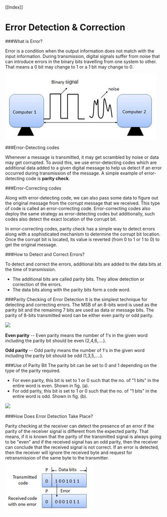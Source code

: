 [[Index]] 


# Error Detection & Correction

###What is Error?

Error is a condition when the output information does not match with the input information. During transmission, digital signals suffer from noise that can introduce errors in the binary bits travelling from one system to other. That means a 0 bit may change to 1 or a 1 bit may change to 0.

![](error.jpg)

###Error-Detecting codes

Whenever a message is transmitted, it may get scrambled by noise or data may get corrupted. To avoid this, we use error-detecting codes which are additional data added to a given digital message to help us detect if an error occurred during transmission of the message. A simple example of error-detecting code is **parity check**.

###Error-Correcting codes

Along with error-detecting code, we can also pass some data to figure out the original message from the corrupt message that we received. This type of code is called an error-correcting code. Error-correcting codes also deploy the same strategy as error-detecting codes but additionally, such codes also detect the exact location of the corrupt bit.

In error-correcting codes, parity check has a simple way to detect errors along with a sophisticated mechanism to determine the corrupt bit location. Once the corrupt bit is located, its value is reverted (from 0 to 1 or 1 to 0) to get the original message.

###How to Detect and Correct Errors?

To detect and correct the errors, additional bits are added to the data bits at the time of transmission.

* The additional bits are called parity bits. They allow detection or correction of the errors.
* The data bits along with the parity bits form a code word.

###Parity Checking of Error Detection
It is the simplest technique for detecting and correcting errors. The MSB of an 8-bits word is used as the parity bit and the remaining 7 bits are used as data or message bits. The parity of 8-bits transmitted word can be either even parity or odd parity.

![](parity_check.jpg)

**Even parity** -- Even parity means the number of 1's in the given word including the parity bit should be even (2,4,6,....).

**Odd parity** -- Odd parity means the number of 1's in the given word including the parity bit should be odd (1,3,5,....).

###Use of Parity Bit
The parity bit can be set to 0 and 1 depending on the type of the parity required.

* For even parity, this bit is set to 1 or 0 such that the no. of "1 bits" in the entire word is even. Shown in fig. (a).
* For odd parity, this bit is set to 1 or 0 such that the no. of "1 bits" in the entire word is odd. Shown in fig. (b).

![](parity_usage.jpg)

###How Does Error Detection Take Place?

Parity checking at the receiver can detect the presence of an error if the parity of the receiver signal is different from the expected parity. That means, if it is known that the parity of the transmitted signal is always going to be "even" and if the received signal has an odd parity, then the receiver can conclude that the received signal is not correct. If an error is detected, then the receiver will ignore the received byte and request for retransmission of the same byte to the transmitter.

![](error_detection.jpg)